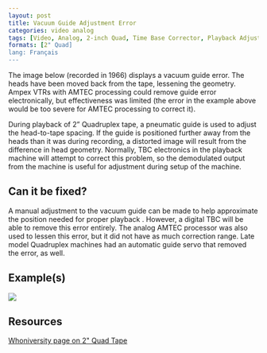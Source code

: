 ```yaml
---
layout: post
title: Vacuum Guide Adjustment Error
categories: video analog
tags: [Video, Analog, 2-inch Quad, Time Base Corrector, Playback Adjustment, Open Reel Tape]
formats: [2" Quad]
lang: Français
---
```


The image below (recorded in 1966) displays a vacuum guide error. The heads have been moved back from the tape, lessening the geometry. Ampex VTRs with AMTEC processing could remove guide error electronically, but effectiveness was limited (the error in the example above would be too severe for AMTEC processing to correct it).

During playback of 2” Quadruplex tape, a pneumatic guide is used to adjust the head-to-tape spacing. If the guide is positioned further away from the heads than it was during recording, a distorted image will result from the difference in head geometry. Normally, TBC electronics in the playback machine will attempt to correct this problem, so the demodulated output from the machine is useful for adjustment during setup of the machine.

## Can it be fixed?

A manual adjustment to the vacuum guide can be made to help approximate the position needed for proper playback . However, a digital TBC will be able to remove this error entirely. The analog AMTEC processor was also used to lessen this error, but it did not have as much correction range. Late model Quadruplex machines had an automatic guide servo that removed the error, as well.

## Example(s)

<img src="{{ site.baseurl }}/images/VacuumGuideAdjustmentError_FLAT.jpg">

## Resources

[Whoniversity page on 2" Quad Tape](https://web-beta.archive.org/web/20120331190523/http://archive.whoniversity.co.uk/tech/quad.htm)
